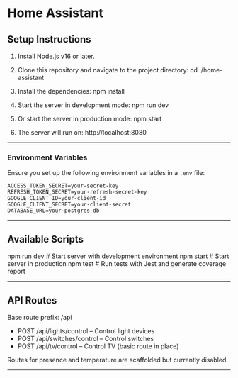 # Home Assistant

## Setup Instructions

1. Install Node.js v16 or later.
2. Clone this repository and navigate to the project directory:
   cd ./home-assistant
3. Install the dependencies:
   npm install
5. Start the server in development mode:
   npm run dev

6. Or start the server in production mode:
   npm start

7. The server will run on:
   http://localhost:8080

---

### Environment Variables
Ensure you set up the following environment variables in a `.env` file:

```plaintext
ACCESS_TOKEN_SECRET=your-secret-key
REFRESH_TOKEN_SECRET=your-refresh-secret-key
GOOGLE_CLIENT_ID=your-client-id
GOOGLE_CLIENT_SECRET=your-client-secret
DATABASE_URL=your-postgres-db
```
---

## Available Scripts

npm run dev    # Start server with development environment
npm start      # Start server in production
npm test       # Run tests with Jest and generate coverage report

---

## API Routes

Base route prefix: /api

- POST /api/lights/control – Control light devices
- POST /api/switches/control – Control switches
- POST /api/tv/control – Control TV (basic route in place)

Routes for presence and temperature are scaffolded but currently disabled.

---

